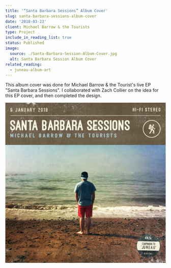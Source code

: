 ```yaml
---
title: '“Santa Barbara Sessions” Album Cover'
slug: santa-barbara-sessions-album-cover
date: '2018-03-23'
client: Michael Barrow & the Tourists
type: Project
include_in_reading_list: true
status: Published
image:
  source: ./Santa-Barbara-Session-Album-Cover.jpg
  alt: Santa Barbara Session Album Cover
related_reading:
  - juneau-album-art
---
```


This album cover was done for Michael Barrow & the Tourist's live EP "Santa Barbara Sessions". I collaborated with Zach Collier on the idea for this EP cover, and then completed the design.

![Santa Barbara Session Album Cover](./Santa-Barbara-Session-Album-Cover.jpg)
